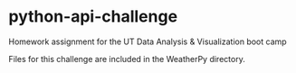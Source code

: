 # python-api-challenge
Homework assignment for the UT Data Analysis & Visualization boot camp

Files for this challenge are included in the WeatherPy directory.
